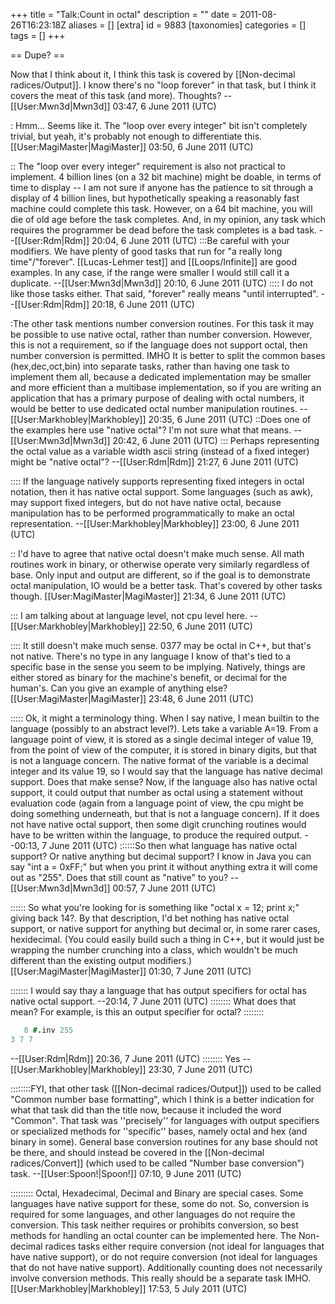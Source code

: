 +++
title = "Talk:Count in octal"
description = ""
date = 2011-08-26T16:23:18Z
aliases = []
[extra]
id = 9883
[taxonomies]
categories = []
tags = []
+++

== Dupe? ==

Now that I think about it, I think this task is covered by [[Non-decimal radices/Output]]. I know there's no "loop forever" in that task, but I think it covers the meat of this task (and more). Thoughts? --[[User:Mwn3d|Mwn3d]] 03:47, 6 June 2011 (UTC)

: Hmm... Seems like it. The "loop over every integer" bit isn't completely trivial, but yeah, it's probably not enough to differentiate this. [[User:MagiMaster|MagiMaster]] 03:50, 6 June 2011 (UTC)

:: The "loop over every integer" requirement is also not practical to implement.  4 billion lines (on a 32 bit machine) might be doable, in terms of time to display -- I am not sure if anyone has the patience to sit through a display of 4 billion lines, but hypothetically speaking a reasonably fast machine could complete this task.  However, on a 64 bit machine, you will die of old age before the task completes.  And, in my opinion, any task which requires the programmer be dead before the task completes is a bad task.  --[[User:Rdm|Rdm]] 20:04, 6 June 2011 (UTC)
:::Be careful with your modifiers. We have plenty of good tasks that run for "a really long time"/"forever". [[Lucas-Lehmer test]] and [[Loops/Infinite]] are good examples. In any case, if the range were smaller I would still call it a duplicate. --[[User:Mwn3d|Mwn3d]] 20:10, 6 June 2011 (UTC)
:::: I do not like those tasks either.  That said, "forever" really means "until interrupted". --[[User:Rdm|Rdm]] 20:18, 6 June 2011 (UTC)

:The other task mentions number conversion routines. For this task it may be possible to use native octal, rather than number conversion. However, this is not a requirement, so if the language does not support octal, then number conversion is permitted. IMHO It is better to split the common bases (hex,dec,oct,bin) into separate tasks, rather than having one task to implement them all, because a dedicated implementation may be smaller and more efficient than a multibase implementation, so if you are writing an application that has a primary purpose of dealing with octal numbers, it would be better to use dedicated octal number manipulation routines. --[[User:Markhobley|Markhobley]] 20:35, 6 June 2011 (UTC)
::Does one of the examples here use "native octal"? I'm not sure what that means. --[[User:Mwn3d|Mwn3d]] 20:42, 6 June 2011 (UTC)
::: Perhaps representing the octal value as a variable width ascii string (instead of a fixed integer) might be "native octal"? --[[User:Rdm|Rdm]] 21:27, 6 June 2011 (UTC)

:::: If the language natively supports representing fixed integers in octal notation, then it has native octal support. Some languages (such as awk), may support fixed integers, but do not have native octal, because manipulation has to be performed programmatically to make an octal representation. --[[User:Markhobley|Markhobley]] 23:00, 6 June 2011 (UTC)

:: I'd have to agree that native octal doesn't make much sense. All math routines work in binary, or otherwise operate very similarly regardless of base. Only input and output are different, so if the goal is to demonstrate octal manipulation, IO would be a better task. That's covered by other tasks though. [[User:MagiMaster|MagiMaster]] 21:34, 6 June 2011 (UTC)

::: I am talking about at language level, not cpu level here. --[[User:Markhobley|Markhobley]] 22:50, 6 June 2011 (UTC)

:::: It still doesn't make much sense. 0377 may be octal in C++, but that's not native. There's no type in any language I know of that's tied to a specific base in the sense you seem to be implying. Natively, things are either stored as binary for the machine's benefit, or decimal for the human's. Can you give an example of anything else? [[User:MagiMaster|MagiMaster]] 23:48, 6 June 2011 (UTC)

::::: Ok, it might a terminology thing. When I say native, I mean builtin to the language (possibly to an abstract level?). Lets take a variable A=19. From a language point of view, it is stored as a single decimal integer of value 19, from the point of view of the computer, it is stored in binary digits, but that is not a language concern. The native format of the variable is a decimal integer and its value 19, so I would say that the language has native decimal support. Does that make sense? Now, if the language also has native octal support, it could output that number as octal using a statement without evaluation code (again from a language point of view, the cpu might be doing something underneath, but that is not a language concern). If it does not have native octal support, then some digit crunching routines would have to be written within the language, to produce the required output. --00:13, 7 June 2011 (UTC)
::::::So then what language has native octal support? Or native anything but decimal support? I know in Java you can say "int a = 0xFF;" but when you print it without anything extra it will come out as "255". Does that still count as "native" to you? --[[User:Mwn3d|Mwn3d]] 00:57, 7 June 2011 (UTC)

:::::: So what you're looking for is something like "octal x = 12; print x;" giving back 14?. By that description, I'd bet nothing has native octal support, or native support for anything but decimal or, in some rarer cases, hexidecimal. (You could easily build such a thing in C++, but it would just be wrapping the number crunching into a class, which wouldn't be much different than the existing output modifiers.) [[User:MagiMaster|MagiMaster]] 01:30, 7 June 2011 (UTC)

::::::: I would say thay a language that has output specifiers for octal has native octal support. --20:14, 7 June 2011 (UTC)
:::::::: What does that mean?  For example, is this an output specifier for octal?
:::::::: 
```j
   8 #.inv 255
3 7 7
```
  --[[User:Rdm|Rdm]] 20:36, 7 June 2011 (UTC)
:::::::: Yes --[[User:Markhobley|Markhobley]] 23:30, 7 June 2011 (UTC)

::::::::FYI, that other task ([[Non-decimal radices/Output]]) used to be called "Common number base formatting", which I think is a better indication for what that task did than the title now, because it included the word "Common". That task was ''precisely'' for languages with output specifiers or specialized methods for ''specific'' bases, namely octal and hex (and binary in some). General base conversion routines for any base should not be there, and should instead be covered in the [[Non-decimal radices/Convert]] (which used to be called "Number base conversion") task. --[[User:Spoon!|Spoon!]] 07:10, 9 June 2011 (UTC)

::::::::: Octal, Hexadecimal, Decimal and Binary are special cases. Some languages have native support for these, some do not. So, conversion is required for some languages, and other languages do not require the conversion. This task neither requires or prohibits conversion, so best methods for handling an octal counter can be implemented here. The Non-decimal radices tasks either require conversion (not ideal for languages that have native support), or do not require conversion (not ideal for languages that do not have native support). Additionally counting does not necessarily involve conversion methods. This really should be a separate task IMHO. [[User:Markhobley|Markhobley]] 17:53, 5 July 2011 (UTC)

